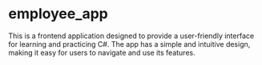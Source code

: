 # employee_app

This is a frontend application designed to provide a user-friendly interface for learning and practicing C#. The app has a simple and intuitive design, making it easy for users to navigate and use its features.
